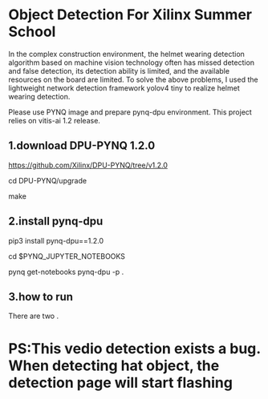
# Object Detection For Xilinx Summer School

In the complex construction environment, the helmet wearing detection algorithm based on machine vision technology often has missed detection and false detection, its detection ability is limited, and the available resources on the board are limited. To solve the above problems, I used the lightweight network detection framework yolov4 tiny to realize helmet wearing detection.

Please use PYNQ image and prepare pynq-dpu environment.
This project relies on vitis-ai 1.2 release.

## 1.download DPU-PYNQ 1.2.0 
  https://github.com/Xilinx/DPU-PYNQ/tree/v1.2.0
  
  cd DPU-PYNQ/upgrade
  
  make
  
## 2.install pynq-dpu
  pip3 install pynq-dpu==1.2.0
  
  cd $PYNQ_JUPYTER_NOTEBOOKS
  
  pynq get-notebooks pynq-dpu -p .
  
## 3.how to run
 There are two .

# PS:This vedio detection exists a bug. When detecting hat object, the detection page will start flashing
